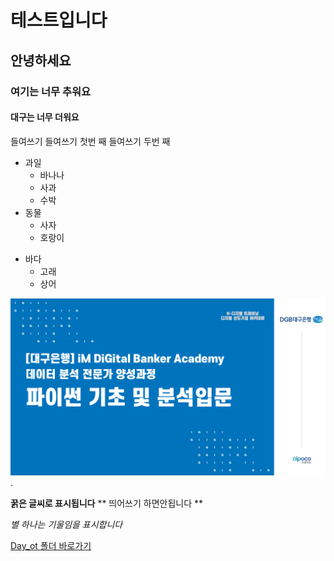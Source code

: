 # 테스트입니다

## 안녕하세요 

### 여기는 너무 추워요 

#### 대구는 너무 더워요 

들여쓰기 
  들여쓰기 첫번 째 
  들여쓰기 두번 째 

- 과일
  - 바나나
  - 사과
  - 수박
- 동물
  - 사자
  - 호랑이
 
* 바다
  * 고래
  * 상어
 

![iM DiGital](/git_image.png).

**꿁은 글씨로 표시됩니다**
** 띄어쓰기 하면안됩니다 **

*별 하나는 기울임을 표시합니다*

[Day_ot 폴더 바로가기](/Day_ot)
